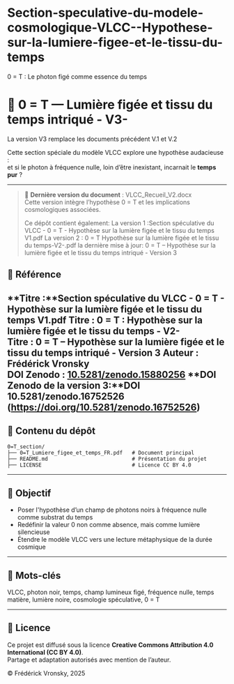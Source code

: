 # Section-speculative-du-modele-cosmologique-VLCC--Hypothese-sur-la-lumiere-figee-et-le-tissu-du-temps
0 = T : Le photon figé comme essence du temps
# 🌌 0 = T — Lumière figée et tissu du temps intriqué - V3-
La version V3 remplace les documents précédent V.1 et V.2

Cette section spéciale du modèle VLCC explore une hypothèse audacieuse :  
et si le photon à fréquence nulle, loin d’être inexistant, incarnait le **temps pur** ?

---
> 📌 **Dernière version du document** : VLCC_Recueil_V2.docx  
> Cette version intègre l’hypothèse 0 = T et les implications cosmologiques associées.
>
> Ce dépôt contient également:
> La version 1 :Section spéculative du VLCC - 0 = T - Hypothèse sur la lumière figée et le tissu du temps V1.pdf
> La version 2 : 0 = T Hypothèse sur la lumière figée et le tissu du temps-V2-.pdf
> la dernière mise à jour: 0 = T – Hypothèse sur la lumière figée et le tissu du temps intriqué - Version 3

## 📘 Référence

**Titre :**Section spéculative du VLCC - 0 = T - Hypothèse sur la lumière figée et le tissu du temps V1.pdf
**Titre :** 0 = T : Hypothèse sur la lumière figée et le tissu du temps - V2-  
**Titre :** 0 = T – Hypothèse sur la lumière figée et le tissu du temps intriqué - Version 3
**Auteur :** Frédérick Vronsky  
**DOI Zenodo :** [10.5281/zenodo.15880256](https://doi.org/10.5281/zenodo.15880256)
**DOI Zenodo de la version 3:**DOI 10.5281/zenodo.16752526 (https://doi.org/10.5281/zenodo.16752526)
---

## 📂 Contenu du dépôt

```
0=T_section/
├── 0=T_Lumiere_figee_et_temps_FR.pdf   # Document principal
├── README.md                           # Présentation du projet
├── LICENSE                             # Licence CC BY 4.0
```

---

## 🎯 Objectif

- Poser l'hypothèse d’un champ de photons noirs à fréquence nulle comme substrat du temps
- Redéfinir la valeur 0 non comme absence, mais comme lumière silencieuse
- Étendre le modèle VLCC vers une lecture métaphysique de la durée cosmique

---

## 🔑 Mots-clés

VLCC, photon noir, temps, champ lumineux figé, fréquence nulle, temps matière, lumière noire, cosmologie spéculative, 0 = T

---

## 📜 Licence

Ce projet est diffusé sous la licence **Creative Commons Attribution 4.0 International (CC BY 4.0)**.  
Partage et adaptation autorisés avec mention de l’auteur.

© Frédérick Vronsky, 2025
